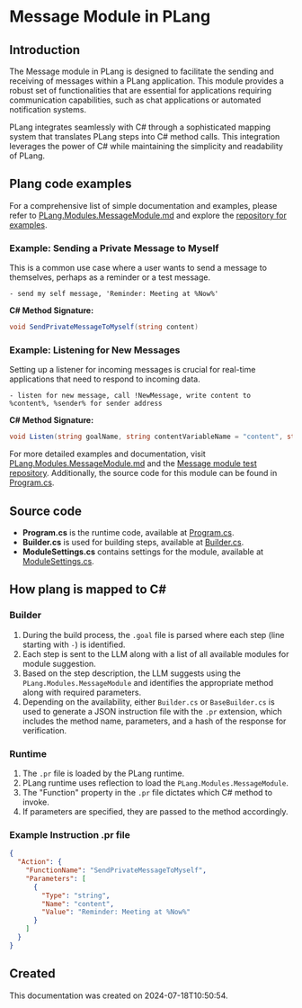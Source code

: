 ﻿# Message Module in PLang

## Introduction

The Message module in PLang is designed to facilitate the sending and receiving of messages within a PLang application. This module provides a robust set of functionalities that are essential for applications requiring communication capabilities, such as chat applications or automated notification systems. 

PLang integrates seamlessly with C# through a sophisticated mapping system that translates PLang steps into C# method calls. This integration leverages the power of C# while maintaining the simplicity and readability of PLang.

## Plang code examples

For a comprehensive list of simple documentation and examples, please refer to [PLang.Modules.MessageModule.md](./PLang.Modules.MessageModule.md) and explore the [repository for examples](https://github.com/PLangHQ/plang/tree/main/Tests/Message).

### Example: Sending a Private Message to Myself
This is a common use case where a user wants to send a message to themselves, perhaps as a reminder or a test message.
```plang
- send my self message, 'Reminder: Meeting at %Now%'
```
**C# Method Signature:**
```csharp
void SendPrivateMessageToMyself(string content)
```

### Example: Listening for New Messages
Setting up a listener for incoming messages is crucial for real-time applications that need to respond to incoming data.
```plang
- listen for new message, call !NewMessage, write content to %content%, %sender% for sender address
```
**C# Method Signature:**
```csharp
void Listen(string goalName, string contentVariableName = "content", string senderVariableName = "sender")
```

For more detailed examples and documentation, visit [PLang.Modules.MessageModule.md](./PLang.Modules.MessageModule.md) and the [Message module test repository](https://github.com/PLangHQ/plang/tree/main/Tests/Message). Additionally, the source code for this module can be found in [Program.cs](https://github.com/PLangHQ/plang/tree/main/PLang/Modules/PLang.Modules.MessageModule/Program.cs).

## Source code

- **Program.cs** is the runtime code, available at [Program.cs](https://github.com/PLangHQ/plang/tree/main/PLang/Modules/PLang.Modules.MessageModule/Program.cs).
- **Builder.cs** is used for building steps, available at [Builder.cs](https://github.com/PLangHQ/plang/tree/main/PLang/Modules/PLang.Modules.MessageModule/Builder.cs).
- **ModuleSettings.cs** contains settings for the module, available at [ModuleSettings.cs](https://github.com/PLangHQ/plang/tree/main/PLang/Modules/PLang.Modules.MessageModule/ModuleSettings.cs).

## How plang is mapped to C#

### Builder
1. During the build process, the `.goal` file is parsed where each step (line starting with `-`) is identified.
2. Each step is sent to the LLM along with a list of all available modules for module suggestion.
3. Based on the step description, the LLM suggests using the `PLang.Modules.MessageModule` and identifies the appropriate method along with required parameters.
4. Depending on the availability, either `Builder.cs` or `BaseBuilder.cs` is used to generate a JSON instruction file with the `.pr` extension, which includes the method name, parameters, and a hash of the response for verification.

### Runtime
1. The `.pr` file is loaded by the PLang runtime.
2. PLang runtime uses reflection to load the `PLang.Modules.MessageModule`.
3. The "Function" property in the `.pr` file dictates which C# method to invoke.
4. If parameters are specified, they are passed to the method accordingly.

### Example Instruction .pr file
```json
{
  "Action": {
    "FunctionName": "SendPrivateMessageToMyself",
    "Parameters": [
      {
        "Type": "string",
        "Name": "content",
        "Value": "Reminder: Meeting at %Now%"
      }
    ]
  }
}
```

## Created
This documentation was created on 2024-07-18T10:50:54.